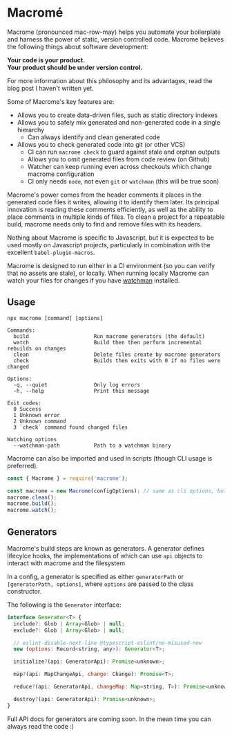 # Macromé

Macrome (pronounced mac-row-may) helps you automate your boilerplate and harness the power of static, version controlled code. Macrome believes the following things about software development:

**Your code is your product.**  
**Your product should be under version control.**

For more information about this philosophy and its advantages, read the blog post I haven't written yet.

Some of Macrome's key features are:

- Allows you to create data-driven files, such as static directory indexes
- Allows you to safely mix generated and non-generated code in a single hierarchy
  - Can always identify and clean generated code
- Allows you to check generated code into git (or other VCS)
  - CI can run `macrome check` to guard against stale and orphan outputs
  - Allows you to omit generated files from code review (on Github)
  - Watcher can keep running even across checkouts which change macrome configuration
  - CI only needs `node`, not even `git` or `watchman` (this will be true soon)

Macrome's power comes from the header comments it places in the generated code files it writes, allowing it to identify them later. Its principal innovation is reading these comments efficiently, as well as the ability to place comments in multiple kinds of files. To clean a project for a repeatable build, macrome needs only to find and remove files with its headers.

Nothing about Macrome is specific to Javascript, but it is expected to be used mostly on Javascript projects, particularly in combination with the excellent `babel-plugin-macros`.

Macrome is designed to run either in a CI environment (so you can verify that no assets are stale), or locally. When running locally Macrome can watch your files for changes if you have [watchman](http://facebook.github.io/watchman/docs/install) installed.

## Usage

```
npx macrome [command] [options]

Commands:
  build                     Run macrome generators (the default)
  watch                     Build then then perform incremental rebuilds on changes
  clean                     Delete files create by macrome generators
  check                     Builds then exits with 0 if no files were changed

Options:
  -q, --quiet               Only log errors
  -h, --help                Print this message

Exit codes:
  0 Success
  1 Unknown error
  2 Unknown command
  3 `check` command found changed files

Watching options
  --watchman-path           Path to a watchman binary
```

Macrome can also be imported and used in scripts (though CLI usage is preferred).

```js
const { Macrome } = require('macrome');

const macrome = new Macrome(configOptions); // same as cli options, but camel case
macrome.clean();
macrome.build();
macrome.watch();
```

## Generators

Macrome's build steps are known as generators. A generator defines lifecylce hooks, the implementations of which can use `api` objects to interact with macrome and the filesystem

In a config, a generator is specified as either `generatorPath` or `[generatorPath, options]`, where `options` are passed to the class constructor.

The following is the `Generator` interface:

```js
interface Generator<T> {
  include?: Glob | Array<Glob> | null;
  exclude?: Glob | Array<Glob> | null;

  // eslint-disable-next-line @typescript-eslint/no-misused-new
  new (options: Record<string, any>): Generator<T>;

  initialize?(api: GeneratorApi): Promise<unknown>;

  map?(api: MapChangeApi, change: Change): Promise<T>;

  reduce?(api: GeneratorApi, changeMap: Map<string, T>): Promise<unknown>;

  destroy?(api: GeneratorApi): Promise<unknown>;
}
```

Full API docs for generators are coming soon. In the mean time you can always read the code :)
